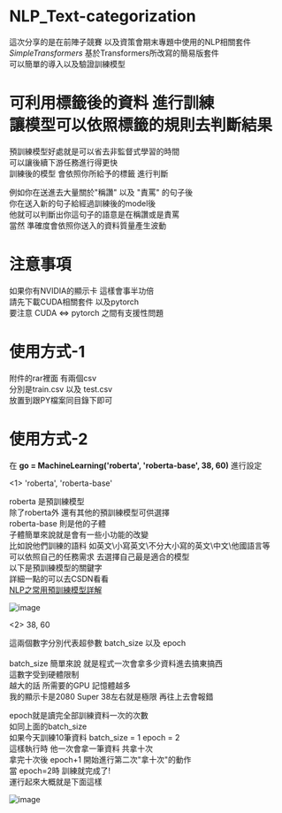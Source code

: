 # NLP_Text-categorization

這次分享的是在前陣子競賽 以及資策會期末專題中使用的NLP相關套件 <br> 
*SimpleTransformers*
基於Transformers所改寫的簡易版套件<br> 
可以簡單的導入以及驗證訓練模型 <br> 


# 可利用標籤後的資料 進行訓練  <br>讓模型可以依照標籤的規則去判斷結果

預訓練模型好處就是可以省去非監督式學習的時間<br> 
可以讓後續下游任務進行得更快<br> 
訓練後的模型 會依照你所給予的標籤 進行判斷<br> 

例如你在送進去大量關於"稱讚" 以及 "責罵" 的句子後 <br> 
你在送入新的句子給經過訓練後的model後  <br>
他就可以判斷出你這句子的語意是在稱讚或是責罵 <br>
當然 準確度會依照你送入的資料質量產生波動  <br>


# 注意事項

如果你有NVIDIA的顯示卡 這樣會事半功倍 <br>
請先下載CUDA相關套件 以及pytorch <br>
要注意 CUDA <=> pytorch 之間有支援性問題 <br> 

# 使用方式-1 

附件的rar裡面 有兩個csv  <br>
分別是train.csv 以及 test.csv  <br>
放置到跟PY檔案同目錄下即可  <br>

# 使用方式-2

在 **go = MachineLearning('roberta', 'roberta-base', 38, 60)**   進行設定 <br>

<1> 'roberta', 'roberta-base' <br>

roberta 是預訓練模型 <br>
除了roberta外 還有其他的預訓練模型可供選擇  <br>
roberta-base 則是他的子體  <br>
子體簡單來說就是會有一些小功能的改變  <br>
比如說他們訓練的語料 如英文\小寫英文\不分大小寫的英文\中文\他國語言等  <br>
可以依照自己的任務需求 去選擇自己最是適合的模型  <br>
以下是預訓練模型的關鍵字 <br>
詳細一點的可以去CSDN看看 <br>
[NLP之常用預訓練模型詳解](https://blog.csdn.net/qq_36722887/article/details/118191949)

![image](https://github.com/ElegonYang/NLP_Text-categorization/blob/main/001.jpg)

<2> 38, 60 <br>

這兩個數字分別代表超參數 batch_size 以及 epoch <br>
<br>
batch_size 簡單來說 就是程式一次會拿多少資料進去搞東搞西 <br>
這數字受到硬體限制 <br>
越大的話 所需要的GPU 記憶體越多 <br>
我的顯示卡是2080 Super 38左右就是極限 再往上去會報錯<br>

epoch就是讀完全部訓練資料一次的次數<br>
如同上面的batch_size <br>
如果今天訓練10筆資料 batch_size = 1 epoch = 2 <br>
這樣執行時 他一次會拿一筆資料 共拿十次 <br>
拿完十次後 epoch+1 開始進行第二次"拿十次"的動作<br>
當 epoch=2時 訓練就完成了!<br>
運行起來大概就是下面這樣 <br>

![image](https://github.com/ElegonYang/NLP_Text-categorization/blob/main/1631769938041.gif)





